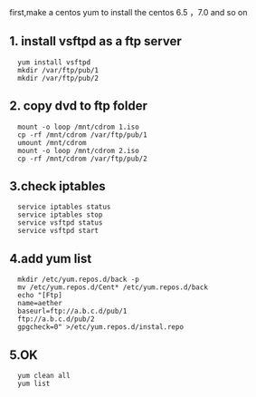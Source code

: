 first,make a centos yum to install the centos 6.5 ，7.0    and so on
## 1. install vsftpd as a ftp server
```
  yum install vsftpd
  mkdir /var/ftp/pub/1
  mkdir /var/ftp/pub/2
```
## 2. copy dvd to ftp folder
```
  mount -o loop /mnt/cdrom 1.iso
  cp -rf /mnt/cdrom /var/ftp/pub/1
  umount /mnt/cdrom
  mount -o loop /mnt/cdrom 2.iso
  cp -rf /mnt/cdrom /var/ftp/pub/2
```
## 3.check iptables
```
  service iptables status
  service iptables stop
  service vsftpd status
  service vsftpd start
```   
## 4.add yum list
```
  mkdir /etc/yum.repos.d/back -p
  mv /etc/yum.repos.d/Cent* /etc/yum.repos.d/back
  echo "[Ftp]
  name=aether
  baseurl=ftp://a.b.c.d/pub/1
  ftp://a.b.c.d/pub/2
  gpgcheck=0" >/etc/yum.repos.d/instal.repo
```
## 5.OK
```
  yum clean all
  yum list
 ```
